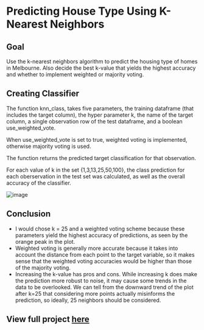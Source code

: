 # Predicting House Type Using K-Nearest Neighbors 

## Goal 

Use the k-nearest neighbors algorithm to predict the housing type of homes in Melbourne. Also decide the best k-value that yields the highest accuracy and whether to implement weighted or majority voting. 

## Creating Classifier 

The function knn_class, takes five parameters, the training dataframe (that includes the target column), the hyper parameter k, the name of the target column, a single observation row of the test dataframe, and a boolean use_weighted_vote.  

When use_weighted_vote is set to true, weighted voting is implemented, otherwise majority voting is used. 

The function returns the predicted target classification for that observation. 

For each value of k in the set {1,3,13,25,50,100}, the class prediction for each oberservation in the test set was calculated, as well as the overall accuracy of the classifier. 

![image](https://github.com/catherinealeal/HouseTypeKNN/assets/100166102/23c29506-8247-46b3-83bc-74116bc98a32)

## Conclusion 
- I would chose k = 25 and a weighted voting scheme because these parameters yield the highest accuracy of predictions, as seen by the orange peak in the plot. 
- Weighted voting is generally more accurate because it takes into account the distance from each point to the target variable, so it makes sense that the weighted voting accuracies would be higher than those of the majority voting. 
- Increasing the k-value has pros and cons. While increasing k does make the prediction more robust to noise, it may cause some trends in the data to be overlooked. We can tell from the downward trend of the plot after k=25 that considering more points actually misinforms the prediction, so ideally, 25 neighbors should be considered.

## View full project [here](https://github.com/catherinealeal/HouseTypeKNN/blob/main/HouseTypeKNN.ipynb)
